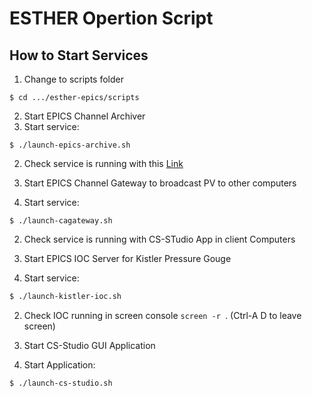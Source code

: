 # ESTHER Opertion Script

## How to Start Services 
1. Change to scripts folder
```
$ cd .../esther-epics/scripts
```
2. Start EPICS Channel Archiver
  1. Start service:
```
$ ./launch-epics-archive.sh
```
  2. Check service is running with this [Link](http://localhost:4812/main) 

2. Start EPICS Channel Gateway to broadcast PV to other computers
  1. Start service:
```
$ ./launch-cagateway.sh
```
  2. Check service is running with CS-STudio App in client Computers

2. Start EPICS IOC Server for Kistler Pressure Gouge 
  1. Start service:
```bash
$ ./launch-kistler-ioc.sh
```
  2. Check IOC running in screen console `screen -r `. (Ctrl-A D to leave screen)

3. Start CS-Studio GUI Application 
  1. Start Application:
```
$ ./launch-cs-studio.sh
```


 
 

